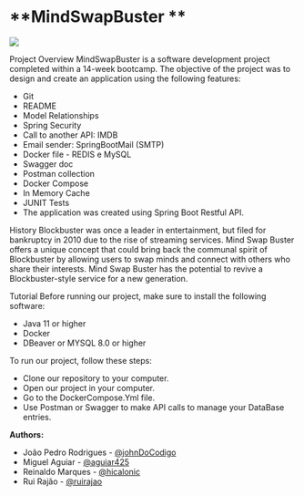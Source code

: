 # **MindSwapBuster **

![](https://i.ibb.co/KbFvPvy/Screenshot-from-2023-02-19-23-05-22.png)

Project Overview
MindSwapBuster is a software development project completed within a 14-week bootcamp. The objective of the project was to design and create an application using the following features:

- Git  
- README  
- Model Relationships   
- Spring Security
- Call to another API: IMDB
- Email sender: SpringBootMail (SMTP)
- Docker file - REDIS e MySQL
- Swagger doc
- Postman collection
- Docker Compose
- In Memory Cache
- JUNIT Tests
- The application was created using Spring Boot Restful API.

History
Blockbuster was once a leader in entertainment, but filed for bankruptcy in 2010 due to the rise of streaming services. Mind Swap Buster offers a unique concept that could bring back the communal spirit of Blockbuster by allowing users to swap minds and connect with others who share their interests. Mind Swap Buster has the potential to revive a Blockbuster-style service for a new generation.

Tutorial
Before running our project, make sure to install the following software:
- Java 11 or higher
- Docker
- DBeaver or MYSQL 8.0 or higher 

To run our project, follow these steps:
- Clone our repository to your computer.
- Open our project in your computer.
- Go to the DockerCompose.Yml file.
- Use Postman or Swagger to make API calls to manage your DataBase entries.

**Authors:**
- João Pedro Rodrigues - [@johnDoCodigo](https://github.com/johnDoCodigo)
- Miguel Aguiar - [@aguiar425](https://github.com/Aguiar425)
- Reinaldo Marques - [@hicalonic](https://github.com/Hicalonic)
- Rui Rajão - [@ruirajao](https://github.com/ruirajao)
